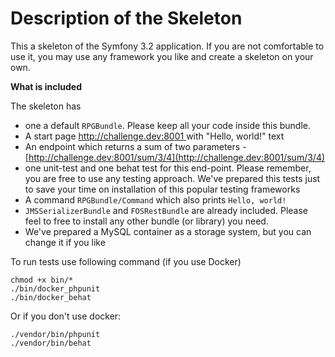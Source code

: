 Description of the Skeleton
=====

This a skeleton of the Symfony 3.2 application. If you are not comfortable to use it, you may use any framework you like and create a skeleton on your own.

**What is included**

The skeleton has 
- one a default `RPGBundle`. Please keep all your code inside this bundle.
- A start page [ http://challenge.dev:8001 ](http://challenge.dev:8001) with "Hello, world!" text
- An endpoint which returns a sum of two parameters - [http://challenge.dev:8001/sum/3/4](http://challenge.dev:8001/sum/3/4) 
- one unit-test and one behat test for this end-point. Please remember, you are free to use any testing approach. We've prepared this tests just
 to save your time on installation of this popular testing frameworks 
- A command `RPGBundle/Command` which also prints `Hello, world!` 
- `JMSSerializerBundle` and `FOSRestBundle` are already included. Please feel to free to install any other bundle (or library) you need.
- We've prepared a MySQL container as a storage system, but you can change it if you like  

To run tests use following command (if you use Docker)

```
chmod +x bin/*
./bin/docker_phpunit
./bin/docker_behat
```
Or if you don't use docker:

```
./vendor/bin/phpunit
./vendor/bin/behat
```
